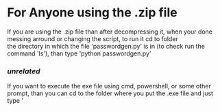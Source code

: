 # For Anyone using the .zip file

If you are using the .zip file than after decompressing it, when your done messing arround or changing the script, to run it cd to folder<br>
the directory in which the file 'passwordgen.py' is in (to check run the command 'ls'), than type 'python passwordgen.py'

### *unrelated*
If you want to execute the exe file using cmd, powershell, or some other prompt, than you can cd to the folder where you put the .exe file and just type '



